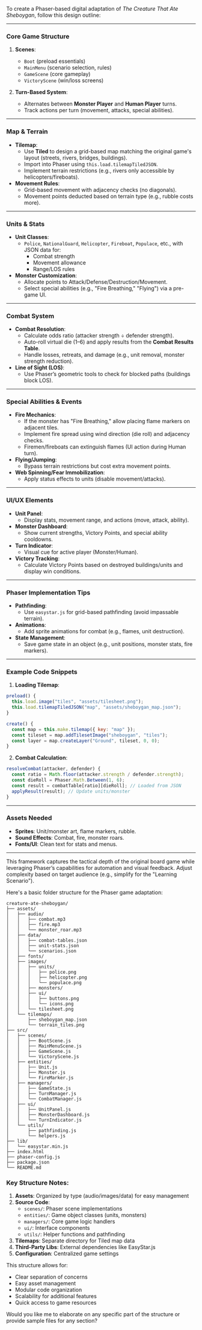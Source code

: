 To create a Phaser-based digital adaptation of *The Creature That Ate Sheboygan*, follow this design outline:

---

### **Core Game Structure**
1. **Scenes**:
   - `Boot` (preload essentials)
   - `MainMenu` (scenario selection, rules)
   - `GameScene` (core gameplay)
   - `VictoryScene` (win/loss screens)

2. **Turn-Based System**:
   - Alternates between **Monster Player** and **Human Player** turns.
   - Track actions per turn (movement, attacks, special abilities).

---

### **Map & Terrain**
- **Tilemap**:
  - Use **Tiled** to design a grid-based map matching the original game's layout (streets, rivers, bridges, buildings).
  - Import into Phaser using `this.load.tilemapTiledJSON`.
  - Implement terrain restrictions (e.g., rivers only accessible by helicopters/fireboats).
- **Movement Rules**:
  - Grid-based movement with adjacency checks (no diagonals).
  - Movement points deducted based on terrain type (e.g., rubble costs more).

---

### **Units & Stats**
- **Unit Classes**:
  - `Police`, `NationalGuard`, `Helicopter`, `Fireboat`, `Populace`, etc., with JSON data for:
    - Combat strength
    - Movement allowance
    - Range/LOS rules
- **Monster Customization**:
  - Allocate points to Attack/Defense/Destruction/Movement.
  - Select special abilities (e.g., "Fire Breathing," "Flying") via a pre-game UI.

---

### **Combat System**
- **Combat Resolution**:
  - Calculate odds ratio (attacker strength ÷ defender strength).
  - Auto-roll virtual die (1–6) and apply results from the **Combat Results Table**.
  - Handle losses, retreats, and damage (e.g., unit removal, monster strength reduction).
- **Line of Sight (LOS)**:
  - Use Phaser’s geometric tools to check for blocked paths (buildings block LOS).

---

### **Special Abilities & Events**
- **Fire Mechanics**:
  - If the monster has "Fire Breathing," allow placing flame markers on adjacent tiles.
  - Implement fire spread using wind direction (die roll) and adjacency checks.
  - Firemen/fireboats can extinguish flames (UI action during Human turn).
- **Flying/Jumping**:
  - Bypass terrain restrictions but cost extra movement points.
- **Web Spinning/Fear Immobilization**:
  - Apply status effects to units (disable movement/attacks).

---

### **UI/UX Elements**
- **Unit Panel**:
  - Display stats, movement range, and actions (move, attack, ability).
- **Monster Dashboard**:
  - Show current strengths, Victory Points, and special ability cooldowns.
- **Turn Indicator**:
  - Visual cue for active player (Monster/Human).
- **Victory Tracking**:
  - Calculate Victory Points based on destroyed buildings/units and display win conditions.

---

### **Phaser Implementation Tips**
- **Pathfinding**:
  - Use `easystar.js` for grid-based pathfinding (avoid impassable terrain).
- **Animations**:
  - Add sprite animations for combat (e.g., flames, unit destruction).
- **State Management**:
  - Save game state in an object (e.g., unit positions, monster stats, fire markers).

---

### **Example Code Snippets**
1. **Loading Tilemap**:
```javascript
preload() {
  this.load.image("tiles", "assets/tilesheet.png");
  this.load.tilemapTiledJSON("map", "assets/sheboygan_map.json");
}

create() {
  const map = this.make.tilemap({ key: "map" });
  const tileset = map.addTilesetImage("sheboygan", "tiles");
  const layer = map.createLayer("Ground", tileset, 0, 0);
}
```

2. **Combat Calculation**:
```javascript
resolveCombat(attacker, defender) {
  const ratio = Math.floor(attacker.strength / defender.strength);
  const dieRoll = Phaser.Math.Between(1, 6);
  const result = combatTable[ratio][dieRoll]; // Loaded from JSON
  applyResult(result); // Update units/monster
}
```

---

### **Assets Needed**
- **Sprites**: Unit/monster art, flame markers, rubble.
- **Sound Effects**: Combat, fire, monster roars.
- **Fonts/UI**: Clean text for stats and menus.

---

This framework captures the tactical depth of the original board game while leveraging Phaser’s capabilities for automation and visual feedback. Adjust complexity based on target audience (e.g., simplify for the "Learning Scenario").

Here's a basic folder structure for the Phaser game adaptation:

```
creature-ate-sheboygan/
├── assets/
│   ├── audio/
│   │   ├── combat.mp3
│   │   ├── fire.mp3
│   │   └── monster_roar.mp3
│   ├── data/
│   │   ├── combat-tables.json
│   │   ├── unit-stats.json
│   │   └── scenarios.json
│   ├── fonts/
│   ├── images/
│   │   ├── units/
│   │   │   ├── police.png
│   │   │   ├── helicopter.png
│   │   │   └── populace.png
│   │   ├── monsters/
│   │   ├── ui/
│   │   │   ├── buttons.png
│   │   │   └── icons.png
│   │   └── tilesheet.png
│   └── tilemaps/
│       ├── sheboygan_map.json
│       └── terrain_tiles.png
├── src/
│   ├── scenes/
│   │   ├── BootScene.js
│   │   ├── MainMenuScene.js
│   │   ├── GameScene.js
│   │   └── VictoryScene.js
│   ├── entities/
│   │   ├── Unit.js
│   │   ├── Monster.js
│   │   └── FireMarker.js
│   ├── managers/
│   │   ├── GameState.js
│   │   ├── TurnManager.js
│   │   └── CombatManager.js
│   ├── ui/
│   │   ├── UnitPanel.js
│   │   ├── MonsterDashboard.js
│   │   └── TurnIndicator.js
│   └── utils/
│       ├── pathfinding.js
│       └── helpers.js
├── lib/
│   └── easystar.min.js
├── index.html
├── phaser-config.js
├── package.json
└── README.md
```

### Key Structure Notes:
1. **Assets**: Organized by type (audio/images/data) for easy management
2. **Source Code**:
   - `scenes/`: Phaser scene implementations
   - `entities/`: Game object classes (units, monsters)
   - `managers/`: Core game logic handlers
   - `ui/`: Interface components
   - `utils/`: Helper functions and pathfinding
3. **Tilemaps**: Separate directory for Tiled map data
4. **Third-Party Libs**: External dependencies like EasyStar.js
5. **Configuration**: Centralized game settings

This structure allows for:
- Clear separation of concerns
- Easy asset management
- Modular code organization
- Scalability for additional features
- Quick access to game resources

Would you like me to elaborate on any specific part of the structure or provide sample files for any section?
